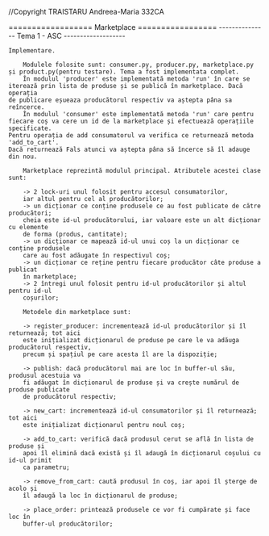 //Copyright TRAISTARU Andreea-Maria 332CA

================== Marketplace =================
--------------- Tema 1 - ASC -------------------

    Implementare.
        
        Modulele folosite sunt: consumer.py, producer.py, marketplace.py
    și product.py(pentru testare). Tema a fost implementata complet.
        În modulul 'producer' este implementată metoda 'run' în care se
    iterează prin lista de produse și se publică în marketplace. Dacă operația
    de publicare eșueaza producătorul respectiv va aștepta pâna sa reîncerce.
        În modulul 'consumer' este implementată metoda 'run' care pentru
    fiecare coș va cere un id de la marketplace și efectuează operațiile specificate.
    Pentru operația de add consumatorul va verifica ce returnează metoda 'add_to_cart'.
    Dacă returnează Fals atunci va aștepta pâna să încerce să îl adauge din nou.

        Marketplace reprezintă modulul principal. Atributele acestei clase sunt:

        -> 2 lock-uri unul folosit pentru accesul consumatorilor, 
        iar altul pentru cel al producătorilor;
        -> un dicționar ce conține produsele ce au fost publicate de către producători;
        cheia este id-ul producătorului, iar valoare este un alt dicționar cu elemente
        de forma (produs, cantitate);
        -> un dicționar ce mapează id-ul unui coș la un dicționar ce conține produsele
        care au fost adăugate în respectivul coș;
        -> un dicționar ce reține pentru fiecare producător câte produse a publicat 
        în marketplace;
        -> 2 întregi unul folosit pentru id-ul producătorilor și altul pentru id-ul
        coșurilor;

        Metodele din marketplace sunt:

        -> register_producer: incrementează id-ul producătorilor și îl returnează; tot aici
        este inițializat dicționarul de produse pe care le va adăuga producătorul respectiv,
        precum și spațiul pe care acesta îl are la dispoziție;

        -> publish: dacă producătorul mai are loc în buffer-ul său, produsul acestuia va
        fi adăugat în dicționarul de produse și va crește numărul de produse publicate
        de producătorul respectiv;

        -> new_cart: incrementează id-ul consumatorilor și îl returnează; tot aici
        este inițializat dicționarul pentru noul coș;

        -> add_to_cart: verifică dacă produsul cerut se află în lista de produse și
        apoi îl elimină dacă există și îl adaugă în dicționarul coșului cu id-ul primit
        ca parametru; 

        -> remove_from_cart: caută produsul în coș, iar apoi îl șterge de acolo și
        îl adaugă la loc în dicționarul de produse;

        -> place_order: printează produsele ce vor fi cumpărate și face loc în
        buffer-ul producătorilor;

    